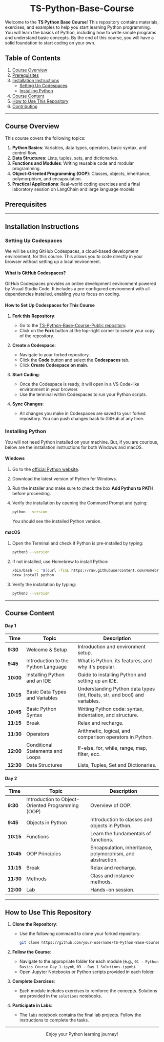 # <div align="center">TS-Python-Base-Course</div>

Welcome to the **TS Python Base Course**!
This repository contains materials, exercises, and examples to help you start learning Python programming. You will learn the basics of Python, including how to write simple programs and understand basic concepts. By the end of this course, you will have a solid foundation to start coding on your own.

## Table of Contents

1. [Course Overview](#course-overview)
2. [Prerequisites](#prerequisites)
3. [Installation Instructions](#installation-instructions)
      - [Setting Up Codespaces](#setting-up-codespaces)
      - [Installing Python](#installing-python)
4. [Course Content](#course-content)
5. [How to Use This Repository](#how-to-use-this-repository)
6. [Contributing](#contributing)

---

## Course Overview

This course covers the following topics:

1. **Python Basics**: Variables, data types, operators, basic syntax, and control flow.
2. **Data Structures**: Lists, tuples, sets, and dictionaries.
3. **Functions and Modules**: Writing reusable code and modular programming.
4. **Object-Oriented Programming (OOP)**: Classes, objects, inheritance, polymorphism, and encapsulation.
5. **Practical Applications**: Real-world coding exercises and a final laboratory session on LangChain and large language models.

## Prerequisites

---

## Installation Instructions

### Setting Up Codespaces

We will be using GitHub Codespaces, a cloud-based development environment, for this course. This allows you to code directly in your browser without setting up a local environment.

#### What is GitHub Codespaces?

GitHub Codespaces provides an online development environment powered by Visual Studio Code. It includes a pre-configured environment with all dependencies installed, enabling you to focus on coding.

#### How to Set Up Codespaces for This Course

1. **Fork this Repository**:
   - Go to the [TS-Python-Base-Course-Public repository](https://github.com/your-repo-link).
   - Click on the **Fork** button at the top-right corner to create your copy of the repository.

2. **Create a Codespace**:
   - Navigate to your forked repository.
   - Click the **Code** button and select the **Codespaces** tab.
   - Click **Create Codespace on main**.

3. **Start Coding**:
   - Once the Codespace is ready, it will open in a VS Code-like environment in your browser.
   - Use the terminal within Codespaces to run your Python scripts.

4. **Sync Changes**:
   - All changes you make in Codespaces are saved to your forked repository. You can push changes back to GitHub at any time.


### Installing Python

You will not need Python installed on your machine. But, if you are courious, below are the installation instructions for both Windows and macOS.

#### Windows

1. Go to the [official Python website](https://www.python.org/).
2. Download the latest version of Python for Windows.
3. Run the installer and make sure to check the box **Add Python to PATH** before proceeding.
4. Verify the installation by opening the Command Prompt and typing:

   ```bash
   python --version
   ```

   You should see the installed Python version.

#### macOS

1. Open the Terminal and check if Python is pre-installed by typing:

   ```bash
   python3 --version
   ```

2. If not installed, use Homebrew to install Python:

   ```bash
   /bin/bash -c "$(curl -fsSL https://raw.githubusercontent.com/Homebrew/install/HEAD/install.sh)"
   brew install python
   ```

3. Verify the installation by typing:

   ```bash
   python3 --version
   ```

---

## Course Content

#### Day 1
| Time          | Topic                                | Description                          |
|---------------|--------------------------------------|--------------------------------------------------|
| **9:30**   | Welcome & Setup                     | Introduction and environment setup.   |
| **9:45**   | Introduction to the Python Language  | What is Python, its features, and why it's popular. |
| **10:00**  | Installing Python and an IDE         | Guide to installing Python and setting up an IDE.     |
| **10:15**  | Basic Data Types and Variables       | Understanding Python data types (int, floats, str, and bool) and variables. |
| **10:45**  | Basic Python Syntax                  | Writing Python code: syntax, indentation, and structure. |
| **11:15**  | Break                                | Relax and recharge.              |
| **11:30**  | Operators                            | Arithmetic, logical, and comparison operators in Python. |
| **12:00**  | Conditional Statements and Loops     | If-else, for, while, range, map, filter, ecc. |
| **12:30**  | Data Structures                      | Lists, Tuples, Set and Dictionaries. |

#### Day 2


| Time          | Topic                                | Description                          |
|---------------|--------------------------------------|--------------------------------------|
| **9:30**      | Introduction to Object-Oriented Programming (OOP) | Overview of OOP.        |
| **9:45**     | Objects in Python                   | Introduction to classes and objects in Python. |
| **10:15**     | Functions                | Learn the fundamentals of functions. |
| **10:45**      | OOP Principles                      | Encapsulation, inheritance, polymorphism, and abstraction. |
| **11:15**     | Break                               | Relax and recharge.                 |
| **11:30**     | Methods                 | Class and instance methods. |
| **12:00**     | Lab                                 | Hands-on session. |


---

## How to Use This Repository

1. **Clone the Repository**:
   - Use the following command to clone your forked repository:

     ```bash
     git clone https://github.com/your-username/TS-Python-Base-Course-Public.git
     ```

2. **Follow the Course**:
   - Navigate to the appropriate folder for each module (e.g., `01 - Python Basics Course Day 1.ipynb`, `03 - Day 1 Solutions.ipynb`).
   - Open Jupyter Notebooks or Python scripts provided in each folder.

3. **Complete Exercises**:
   - Each module includes exercises to reinforce the concepts. Solutions are provided in the `solutions` notebooks.

4. **Participate in Labs**:
   - The `labs` notebook contains the final lab projects. Follow the instructions to complete the tasks.

---

<div align="center">Enjoy your Python learning journey!</div>
